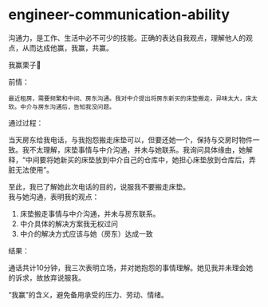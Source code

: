 # engineer-communication-ability

沟通力，是工作、生活中必不可少的技能。正确的表达自我观点，理解他人的观点，从而达成他赢，我赢，共赢。



我赢栗子🌰

前情：

```
最近租房，需要频繁和中间、房东沟通。我对中介提出将房东新买的床垫搬走，异味太大，床太软。中介与房东沟通后，告知我没问题。
```

通过过程：

当天房东给我电话，与我抱怨搬走床垫可以，但要还她一个，保持与交房时物件一致。我不太理解，床垫事情与中介沟通，并未与她联系。我询问具体缘由，她解释，“中间要将她新买的床垫放到中介自己的仓库中，她担心床垫放到仓库后，弄脏无法使用”。

至此，我已了解她此次电话的目的，说服我不要搬走床垫。  
我与她沟通，表明我的观点：

1. 床垫搬走事情与中介沟通，并未与房东联系。
2. 中介具体的解决方案我无权过问
3. 中介的解决方式应该与她（房东）达成一致

结果：

通话共计10分钟，我三次表明立场，并对她抱怨的事情理解。她见我并未理会她的诉求，故放弃说服我。

“我赢”的含义，避免备用承受的压力、劳动、情绪。